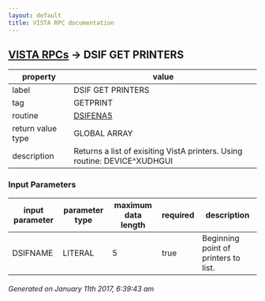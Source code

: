 ```yaml
---
layout: default
title: VISTA RPC documentation
---
```




## [VISTA RPCs](TableOfContent.md) &#8594; DSIF GET PRINTERS 

 property | value 
--- | --- 
 label | DSIF GET PRINTERS
 tag | GETPRINT
 routine | [DSIFENA5](http://code.osehra.org/dox/Routine_DSIFENA5_source.html)
 return value type | GLOBAL ARRAY
 description |  Returns a list of exisiting VistA printers. Using routine: DEVICE^XUDHGUI

### Input Parameters

| input parameter | parameter type | maximum data length | required | description | 
| --- | --- | --- | --- | --- | 
| DSIFNAME | LITERAL | 5 | true | Beginning point of printers to list. | 




 ###### Generated on January 11th 2017, 6:39:43 am